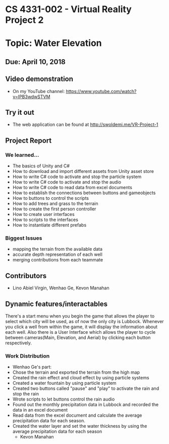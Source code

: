 # CS 4331-002 - Virtual Reality Project 2
# Topic: Water Elevation
## Due: April 10, 2018

## Video demonstration
   - On my YouTube channel: https://www.youtube.com/watch?v=IPB3wdwSTVM
## Try it out
   - The web application can be found at http://swoldemi.me/VR-Project-1
   
## Project Report

### We learned...
- The basics of Unity and C#
- How to download and import different assets from Unity asset store
- How to write C# code to activate and stop the particle system
- How to write C# code to activate and stop the audio
- How to write C# code to read data from excel documents
- How to establish the connections between buttons and gameobjects
- How to buttons to control the scripts
- How to add trees and grass to the terrain
- How to create the first person controller
- How to create user interfaces
- How to scripts to the interfaces
- How to instantiate different prefabs
### Biggest Issues
- mapping the terrain from the available data
- accurate depth representation of each well
- merging contributions from each teammate

## Contributors
- Lino Abiel Virgin, Wenhao Ge, Kevon Manahan

## Dynamic features/interactables
There's a start menu when you begin the game that allows the player to select which city will be used, as of now the only city is Lubbock. Whenever you click a well from within the game, it will display the information about each well. Also there is a User Interface which allows the player to cycle between cameras(Main, Elevation, and Aerial) by clicking each button respectively.

### Work Distribution
- Wenhao Ge's part:
- Chose the terrain and exported the terrain from the high map 
- Created the rain effect and cloud effect by using particle systems
- Created a water fountain by using particle system
- Created two buttons called "pause" and "play" to activate the rain and stop the rain
- Wrote scripts to let buttons control the rain audio
- Found out the monthly precipitation data in Lubbock and recorded the data in an excel document
- Read data from the excel document and calculate the average precipitation data for each season.
- Created the water layer and set the water thickness by using the average precipitation data for each season
  - Kevon Manahan

